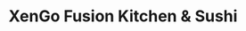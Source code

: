 ---
layout: place
title: "XenGo Fusion Kitchen & Sushi"
permalink: /georgia/marietta/xengo-fusion-kitchen-sushi.html
stateAbbr: GA
stateName: Georgia
cityName: Marietta
seo:
  name: "XenGo Fusion Kitchen & Sushi"
  type: Restaurant
  links: http://www.ilovexengo.com/
description: "Everyday sushi restaurant offering Asian classics with a Latin twist, plus outdoor seating. XenGo Fusion Kitchen & Sushi serves delicious sushi in Marietta, Georgia. Try fresh Japanese dishes for a great dining experience. Available for takeout, delivery, lunch, and dinner."
place_id: ChIJH8SBW0sN9YgRbdgN3fLvj1s
photos:
  - name: >-
      places/ChIJH8SBW0sN9YgRbdgN3fLvj1s/photos/AeeoHcL3POJ4WI1cs4saVI9ccLLqvK-TBewt6rVgy9WTz2LNwFYSPAW4hf9lJF-PG6sBWFoSVvyQTCn89iXXHIOhW_Uwd9IgC-9zcopG6j77yUo9jxGFwKsmKXyCk5exxPkKUuRf8oC1M5a0ZFOn-PpB2uf6eV4g9CAMLs5ObyB-A31LH0cV-e5SXzdzlKDuUSmG1qPaRq-uHb7y17ff2cILXaGMTROkCGmFw2BMJUAGX0VQ2q_o65quwgQsS6ipZ2T8JZHGrMywbZsR1Cjy6bTlselCAbok5jCKbrXdpnMSDN1GW6b6bPcYcx9yLzrbi19qlE4c6DImAlxeiR4UIEXpLDjj-sa-E5yLEW037UxvFkjeFeg0xOjqWYroIitgf5a72wJp0BX9-2vGMxGeXPro1GNVHAlIEjDsbnrtuzGBvKfbjBjM
    widthPx: 4624
    heightPx: 3468
    authorAttributions:
      - displayName: Milton Courts
        uri: https://maps.google.com/maps/contrib/100454068167312381603
        photoUri: >-
          https://lh3.googleusercontent.com/a-/ALV-UjUjQtgAXo7g8amZNzm3ZHYKypMhYBq1VIJSKb5XzBCXZi9UdI2ZGw=s100-p-k-no-mo
    flagContentUri: >-
      https://www.google.com/local/imagery/report/?cb_client=maps_api_places.places_api&image_key=!1e10!2sCIHM0ogKEICAgICej9GS7gE&hl=en-US
    googleMapsUri: >-
      https://www.google.com/maps/place//data=!3m4!1e2!3m2!1sCIHM0ogKEICAgICej9GS7gE!2e10!4m2!3m1!1s0x88f50d4b5b81c41f:0x5b8feff2dd0dd86d
  - name: >-
      places/ChIJH8SBW0sN9YgRbdgN3fLvj1s/photos/AeeoHcIp4gweLG4A6NDeTi86QOPqmV0iMxCXLFavp2VOgQln11RogKmDXaQMFXbHiJDSOsixGb804jZc15g-iQ0JR_B24bUJVbPVd2ahVt8DNU7VRRpevimP7jxIbxw7785eysXnXXjpdP9yzWskHATBuzXShr-JxquI9GRohYa2U1vlm7k6pzCTZsDMWVKwjv6fVL7dLUy9iIZB5NXk2ZadGhSdZ1Jd8fJdM2Z4SkAYyVshdLO-XagTbamj_QEBWh644DXne9HY_lKwMYV-9eFVzXglrUs7aop1b_eQgsEw2F1bhA
    widthPx: 533
    heightPx: 400
    authorAttributions:
      - displayName: XenGo Fusion Kitchen & Sushi
        uri: https://maps.google.com/maps/contrib/114701461593851764418
        photoUri: >-
          https://lh3.googleusercontent.com/a-/ALV-UjW6STtsNZMJjAU8WOVf0Hi1ahqblWcYu_7p_t4IIGWMEV7C5CQ=s100-p-k-no-mo
    flagContentUri: >-
      https://www.google.com/local/imagery/report/?cb_client=maps_api_places.places_api&image_key=!1e10!2sAF1QipNuZdgIVbRniLkXV0EjRTgL7coWA6PiHK9tBn2R&hl=en-US
    googleMapsUri: >-
      https://www.google.com/maps/place//data=!3m4!1e2!3m2!1sAF1QipNuZdgIVbRniLkXV0EjRTgL7coWA6PiHK9tBn2R!2e10!4m2!3m1!1s0x88f50d4b5b81c41f:0x5b8feff2dd0dd86d
  - name: >-
      places/ChIJH8SBW0sN9YgRbdgN3fLvj1s/photos/AeeoHcJFgpM9YRC1cYSVMrBiW8utbO-DIumH88ZAO1ytNcFNU2DUOZrJgEHI3W7Dn933fsJx3vukXFrPBJ7y5djhJBU5lNRzU6ESkdKA7khDo4tv4rq1PheugBjOhnK87MP5ouzmvWjNrfCoMPl85ECJb_G5-FY5m4uHFKsY5pQlP_VRBkn18dl1BbvQyGcacU_8E_kpOYKx4P8IMvTBxNaAqsaSD94zQmJOab5CT4zm3vnJRAg8XsG0ocbDm-MJi4t5aiu0TEfGBhWch5IaH7SAI7nwmtwVdxx24cDOb-jJSXC0MtCCgEYoYXoochYIc7kireqgMMOHLapBQhj--aT7DFD-TwHnXeUtVV_QqRYubn1bDOJHT63Wst06rlkS2NXSLCJImmN0o98J5PQXYgN-7gVikXo6WOajcnRm-cneSgUC9VmebCpfyKAlDfMFbtLJ
    widthPx: 4000
    heightPx: 3000
    authorAttributions:
      - displayName: Erik Scott
        uri: https://maps.google.com/maps/contrib/114083275199810924867
        photoUri: >-
          https://lh3.googleusercontent.com/a/ACg8ocJ6KXzmMEbxJBQNm6Y8Efe9gA8hwYOFXlUc6LzDjdDOdIicBg=s100-p-k-no-mo
    flagContentUri: >-
      https://www.google.com/local/imagery/report/?cb_client=maps_api_places.places_api&image_key=!1e10!2sCIABIhADycKzwSHSemfHHoYADdcl&hl=en-US
    googleMapsUri: >-
      https://www.google.com/maps/place//data=!3m4!1e2!3m2!1sCIABIhADycKzwSHSemfHHoYADdcl!2e10!4m2!3m1!1s0x88f50d4b5b81c41f:0x5b8feff2dd0dd86d
  - name: >-
      places/ChIJH8SBW0sN9YgRbdgN3fLvj1s/photos/AeeoHcI3OmLIBTraYsPPPr51jT8iG_1zSBW91RtmJF0lo-I2mx4ocelVTdPvAFiB3VeNMraSqY_XV8KnnlGotl8WbLhy63zMtfk7QXmtlr5Xu5qyEyOCwvuusO31pkkH7sx0PHa5_Wel6b6SvbXQmwS1N8NLlnXc9BKbET6OvHQ9_7s-98uYt_lutHuji0Few-ElFd7ZG105hVGRkk2VFIRH7fVilEoiiYqbJVYKKZVPKEUja-zEsM105x72MQjvqMOkGFWLaTSoaAlBTcTsOK-zbbLH_lzDo4ZYD64Xc_lnqwvy0EKbqLO8oSH8d9oZ3s0bi8HU3lqBSFYOGWbjSBqQI-z-nltQsJOV9k6SS8BV8aeF2_75L5jm0dvQfuUhvpyd9rV4Nmjbz5GF3qVQrFx2vxR_PEN5e3-wl_Am00KjKDk
    widthPx: 2992
    heightPx: 2992
    authorAttributions:
      - displayName: Kevin and Cate Helm
        uri: https://maps.google.com/maps/contrib/102803380205826398110
        photoUri: >-
          https://lh3.googleusercontent.com/a-/ALV-UjUy1eHTkk8orI-d0-zbH88kwt6KM4OlyhF6KRqEyz8vCoAY7ZT1mw=s100-p-k-no-mo
    flagContentUri: >-
      https://www.google.com/local/imagery/report/?cb_client=maps_api_places.places_api&image_key=!1e10!2sCIHM0ogKEICAgICGu7XoCA&hl=en-US
    googleMapsUri: >-
      https://www.google.com/maps/place//data=!3m4!1e2!3m2!1sCIHM0ogKEICAgICGu7XoCA!2e10!4m2!3m1!1s0x88f50d4b5b81c41f:0x5b8feff2dd0dd86d
  - name: >-
      places/ChIJH8SBW0sN9YgRbdgN3fLvj1s/photos/AeeoHcILjRBCw28zQPCzcTClgvUVZj03FQ97uiSpOGjSzpAu95iP-RPbDWd3FSOzxTNrcZc0q6V7iFhq1Ck2--B19RnoVFMhZHaYgB8h-jnBOvyUIi5LWENF3K1q76412cWP4Ni-ecUML0DUC-6SuIJsMoXE2x0LWV4Gr5wZK2LgZFXFSlgFk80YfFigvq_KOxk8WLv3GoWbVBewEw4dwV6JWj7B2B8sY2ydst47sqymuvr1RHhfASyH3EJMzGX1NDmfUbN4VdV7c9X9MeE2q_ZqBQF9bXGIHtmNrc_IjyEviVCa46TMJbLwAVOFr-ZtoF1NMWYi-Zd6d9O__5k2j0D1mX4GnPccF96amC_xtRzJimfq2anWnizp_K6wqTt8wwvmRtHNdbQUc7x8prTukcwAsRKF4AoTtsunGG4ozXLA9tBwmbM
    widthPx: 4032
    heightPx: 2268
    authorAttributions:
      - displayName: Mikemenn
        uri: https://maps.google.com/maps/contrib/112718735051206016377
        photoUri: >-
          https://lh3.googleusercontent.com/a/ACg8ocLP7B1S0uXkgRj0BLBhk3de6V6PuGySPUVX4gZ86lzhYVmBSeg0=s100-p-k-no-mo
    flagContentUri: >-
      https://www.google.com/local/imagery/report/?cb_client=maps_api_places.places_api&image_key=!1e10!2sCIHM0ogKEICAgIDWx7Gl1QE&hl=en-US
    googleMapsUri: >-
      https://www.google.com/maps/place//data=!3m4!1e2!3m2!1sCIHM0ogKEICAgIDWx7Gl1QE!2e10!4m2!3m1!1s0x88f50d4b5b81c41f:0x5b8feff2dd0dd86d
  - name: >-
      places/ChIJH8SBW0sN9YgRbdgN3fLvj1s/photos/AeeoHcLEoRsAn93ozSR_2-C7oX1QnC-7sJsl5Zb02fE8aipQbG2OCNqBB2VMzEdr-nme-uVKsONbpClW2VfUvLWHhWkJXO662GYyn4GhuRlyTPagf5TPy6Q4Fjdy6qeH4gnRGXaC76d10-Hw91wFc7vVfn8C6hjAZCpku-xia1DfPm29RweNpyFOyG_aUnB7xCLqqQszIeLABUZKSUtE1r3MlAWx6zMDfYdZoJt3YXkkG9f4NOmHerOXKjIDm080lII5NOMvLpEa92MWuKQ0GHCIyNczCEU95hQUrezEFWP0N47juQXTFjphVWak96t-FnA8y3QWBfF7wFBKi6yDB-E04E23H5k8Ec2rVnZRBL-dPYcnq6gMTf1mTs1lECm_zWGw8vUuLKkv8vl8iVph_Vs7OX4xIdcyJqBBa1d7Sj8LyXvHig
    widthPx: 4032
    heightPx: 3024
    authorAttributions:
      - displayName: JC
        uri: https://maps.google.com/maps/contrib/106091105446586237878
        photoUri: >-
          https://lh3.googleusercontent.com/a-/ALV-UjVkNueZrQdWQ0CjQ8bLu4MD1lR6JqiT8ouc-Ls_psEGbLNyYqFZ1g=s100-p-k-no-mo
    flagContentUri: >-
      https://www.google.com/local/imagery/report/?cb_client=maps_api_places.places_api&image_key=!1e10!2sCIHM0ogKEICAgICZ1dT_Ug&hl=en-US
    googleMapsUri: >-
      https://www.google.com/maps/place//data=!3m4!1e2!3m2!1sCIHM0ogKEICAgICZ1dT_Ug!2e10!4m2!3m1!1s0x88f50d4b5b81c41f:0x5b8feff2dd0dd86d
  - name: >-
      places/ChIJH8SBW0sN9YgRbdgN3fLvj1s/photos/AeeoHcLYlJxnsYwZ-243RxlDFbT_ldwWYM3Q7RBFypN6iMN8VQHxwLivqFg7SObVdwBc1tOR_Biv1dyxPxQxAZj5lbFHSuCMAZJfVaY56slZQrFpL0ERpNAGxG7SmTLFmma3yo6I8B30Pvyb2Vvo--DoWtHgwW46vPKpkVSkoMD6noZuq6qi9t-81Zpl66Kb9Jz2urzrIDJP68Qv1Gu8x936_JZ47GNhB2MohOKHx49wmbHyYGAg3vYuYHQXlK54pPKCW0J9ijAfWYTBCBl1dF8hn3CMe6FBWJSI0kFUjlzluyUn7KzN_2Oop4N_LYfi9y6J4E8fHb86b9E1zQZZEYjS3RW2lk7uwvzUVkeEJVx4xhEDspN3T7LP6J_I_x5jF6QVQ7_Jwc39avVz-k0gb7m_SlmoVLUlV3KOnjThzlExxA6CArI
    widthPx: 3024
    heightPx: 4032
    authorAttributions:
      - displayName: C S
        uri: https://maps.google.com/maps/contrib/115713109913657712332
        photoUri: >-
          https://lh3.googleusercontent.com/a/ACg8ocJY9OO8X9sQ2_5_wC1KIgEw01IYN0dhq5BcnY0Bk4MQF6294w=s100-p-k-no-mo
    flagContentUri: >-
      https://www.google.com/local/imagery/report/?cb_client=maps_api_places.places_api&image_key=!1e10!2sCIHM0ogKEICAgIDmmZ_O_gE&hl=en-US
    googleMapsUri: >-
      https://www.google.com/maps/place//data=!3m4!1e2!3m2!1sCIHM0ogKEICAgIDmmZ_O_gE!2e10!4m2!3m1!1s0x88f50d4b5b81c41f:0x5b8feff2dd0dd86d
  - name: >-
      places/ChIJH8SBW0sN9YgRbdgN3fLvj1s/photos/AeeoHcIUv8pG-bZ_L5_AlkrL7eLdZQoX3SgT0Wnvqn5Di_DXR3t6JxevFMBCONfnWvTK7QU4r9B4-ApYpInP0IyWWvcS4vurv6xYHlIMl8F6Kvi-r7SDInfifXGZQCsM--uA7GzPpCGivt4GXVCr6Sk4AO8UU7E3mP9oeL2v5RJXSbAcbTiA5sVoY8kwZLrWZK9PeBtY2C9F_4vHBaYdkAa6wh7Nsvv9SWOYCzA1Lnd6VfdRZD7aYZjJz2RzV7W3RsHupuXptw8YAUXHjtXlcOLYDO9p5Oyngj4RunKbFbrkPbzXjNpe9MFIO-9lxEO4YUbSfZggbbcDdRVxRwwnAJb324ewsMdzZVvYtTTUn3HHnHHNxXkpXpAPyGLFgwEBICJvn3nQxGXZUdXOT2oJg4BKoNfXgTpsu5nrkYY7pbL48hNqvw
    widthPx: 4032
    heightPx: 3024
    authorAttributions:
      - displayName: Tim Rainey
        uri: https://maps.google.com/maps/contrib/104905257458092362713
        photoUri: >-
          https://lh3.googleusercontent.com/a-/ALV-UjWiUPIYZk-cQAKiPQ9_72sjoLDnPzlqh1a2dmHfv6aJC65fBRV_=s100-p-k-no-mo
    flagContentUri: >-
      https://www.google.com/local/imagery/report/?cb_client=maps_api_places.places_api&image_key=!1e10!2sCIHM0ogKEICAgIDVl9zIVg&hl=en-US
    googleMapsUri: >-
      https://www.google.com/maps/place//data=!3m4!1e2!3m2!1sCIHM0ogKEICAgIDVl9zIVg!2e10!4m2!3m1!1s0x88f50d4b5b81c41f:0x5b8feff2dd0dd86d
  - name: >-
      places/ChIJH8SBW0sN9YgRbdgN3fLvj1s/photos/AeeoHcK2qWG1GWZy0kSd_KCqqPFC54W3qutMAvSnxiXcoynBE0BtDBrUsYvnJ07urrKTS4JmLI4eZ7HWvguDF-kGXy0ss2st6a6va0DDty2QU4COWUc0CFrfaYPa6dkaSyeYMeCay_YWrlDJNwfbyRPv8v3lXFtBhCqXSmskS0hOEr1G9Tnj2w4ZQer9IZ66AUwoCg7h_9buAo9yhGMU6mo6NpFX87TVp7cPiTOe0kUpFBp4uOkLcBydh7siappy-2cPND5fMrQ9aFpGtPqummJe4iXgNfLpbdO0FVrJbdEUtRmRvLDTR0LHWU9XjnhqOeHf9HGn1m6byWmJ1KCv5qpculGXrAxPdArL_w1lK1TtzBr1SAY3Dj2dQj9uAJ5u-eV4sYHed-w-W2SH74Kw3ehORVDPxxSrgR_7vxqKRY8MDXU
    widthPx: 2490
    heightPx: 2268
    authorAttributions:
      - displayName: Brandon Peterson
        uri: https://maps.google.com/maps/contrib/117344828956580842825
        photoUri: >-
          https://lh3.googleusercontent.com/a-/ALV-UjV6vso1zh9_GqR72F2JRx_l0JucQDq1emcpHPDzCUA6vgmKDhEzfA=s100-p-k-no-mo
    flagContentUri: >-
      https://www.google.com/local/imagery/report/?cb_client=maps_api_places.places_api&image_key=!1e10!2sCIHM0ogKEICAgICE48ixbA&hl=en-US
    googleMapsUri: >-
      https://www.google.com/maps/place//data=!3m4!1e2!3m2!1sCIHM0ogKEICAgICE48ixbA!2e10!4m2!3m1!1s0x88f50d4b5b81c41f:0x5b8feff2dd0dd86d
  - name: >-
      places/ChIJH8SBW0sN9YgRbdgN3fLvj1s/photos/AeeoHcJkEFB36xS00bSI25ZzJnSyJ2yiaVOTpi569y_dCm01KE2PtVmcts81Yq759f23Kk9EnMqMiTtvDbyphMmaZWCeu1Xvw1y2NCmwxFPo6kdblIwvNrHqf3icL-PJ5hRzW2sz58FeQ1H-KbrfJ5buLDYf8IXbCEiyxMvk1y7ITarNwU9bUwZVI1Xw6XYTqyjK8fX-10nVUb9WJSIyPAC2MEtPX023Neb-tSwTuC5yJPCOZpaZHITp7uidFwU-KmRKEUOxKZubCEHr2li911rhg0Bjq3igrqQlHg8KhsZK-c-b4gT_1iQETVs26EqlD4_eI1rwL5bJ6ZtGKzN_Ga6FYt3IbgBUD08sVtqnZWSDxqbdYfLi7eEdhUwzJMvcQoeTMQMt99VflWSm03ozGD7wEKp9k3I7hiIMho3XZ7em1utWOw
    widthPx: 4032
    heightPx: 1816
    authorAttributions:
      - displayName: Dr. Rashonda Harris
        uri: https://maps.google.com/maps/contrib/115610623395056606045
        photoUri: >-
          https://lh3.googleusercontent.com/a-/ALV-UjWmfA2Bwc__2algRlrxgvY5f3mOWe5a5jfTM3GhyjkFKdlSidg0BQ=s100-p-k-no-mo
    flagContentUri: >-
      https://www.google.com/local/imagery/report/?cb_client=maps_api_places.places_api&image_key=!1e10!2sCIHM0ogKEICAgICe8aKuWA&hl=en-US
    googleMapsUri: >-
      https://www.google.com/maps/place//data=!3m4!1e2!3m2!1sCIHM0ogKEICAgICe8aKuWA!2e10!4m2!3m1!1s0x88f50d4b5b81c41f:0x5b8feff2dd0dd86d
address: 3162 Johnson Ferry Rd, Marietta, GA 30062, USA
street: 3162 Johnson Ferry Rd
city: Marietta
state: GA
zip: '30062'
country: USA
neighborhood: null
latitude: '34.026686'
longitude: '-84.422364'
accessibility_options:
  wheelchairAccessibleParking: true
  wheelchairAccessibleEntrance: true
  wheelchairAccessibleRestroom: true
  wheelchairAccessibleSeating: true
business_status: OPERATIONAL
name: XenGo Fusion Kitchen & Sushi
google_maps_links:
  directionsUri: >-
    https://www.google.com/maps/dir//''/data=!4m7!4m6!1m1!4e2!1m2!1m1!1s0x88f50d4b5b81c41f:0x5b8feff2dd0dd86d!3e0
  placeUri: https://maps.google.com/?cid=6597755805490862189
  writeAReviewUri: >-
    https://www.google.com/maps/place//data=!4m3!3m2!1s0x88f50d4b5b81c41f:0x5b8feff2dd0dd86d!12e1
  reviewsUri: >-
    https://www.google.com/maps/place//data=!4m4!3m3!1s0x88f50d4b5b81c41f:0x5b8feff2dd0dd86d!9m1!1b1
  photosUri: >-
    https://www.google.com/maps/place//data=!4m3!3m2!1s0x88f50d4b5b81c41f:0x5b8feff2dd0dd86d!10e5
primary_type: Sushi Restaurant
opening_hours:
  regular: null
  current: null
secondary_opening_hours:
  regular:
    weekdayDescriptions: null
    type: null
  current:
    weekdayDescriptions: null
    type: null
phone: (770) 993-8828
price_level: PRICE_LEVEL_MODERATE
price_range: $10 &ndash; $20
rating: '4.2'
rating_count: 432
website: http://www.ilovexengo.com/
reviews:
  - name: >-
      places/ChIJH8SBW0sN9YgRbdgN3fLvj1s/reviews/ChZDSUhNMG9nS0VJQ0FnSUN2dTRyZkl3EAE
    relativePublishTimeDescription: 3 months ago
    rating: 5
    text:
      text: >-
        I had the drunken noodles with chicken, the coconut soup with shrimp,
        and the veggie gyoza.  Everything was delicious. The portion sizes were
        good as well. Was almost  3 meals for me.
      languageCode: en
    originalText:
      text: >-
        I had the drunken noodles with chicken, the coconut soup with shrimp,
        and the veggie gyoza.  Everything was delicious. The portion sizes were
        good as well. Was almost  3 meals for me.
      languageCode: en
    authorAttribution:
      displayName: Mildred Moses
      uri: https://www.google.com/maps/contrib/115157606594282480538/reviews
      photoUri: >-
        https://lh3.googleusercontent.com/a/ACg8ocKB2mauDWf69kuZyq50mF1IW_y_AB_j2Ljbb6Zw4wTS8bUQ3g=s128-c0x00000000-cc-rp-mo-ba2
    publishTime: '2024-12-15T03:11:20.944452Z'
    flagContentUri: >-
      https://www.google.com/local/review/rap/report?postId=ChZDSUhNMG9nS0VJQ0FnSUN2dTRyZkl3EAE&d=17924085&t=1
    googleMapsUri: >-
      https://www.google.com/maps/reviews/data=!4m6!14m5!1m4!2m3!1sChZDSUhNMG9nS0VJQ0FnSUN2dTRyZkl3EAE!2m1!1s0x88f50d4b5b81c41f:0x5b8feff2dd0dd86d
  - name: >-
      places/ChIJH8SBW0sN9YgRbdgN3fLvj1s/reviews/ChdDSUhNMG9nS0VJQ0FnTURRN1BiSjN3RRAB
    relativePublishTimeDescription: a month ago
    rating: 5
    text:
      text: >-
        My cousin treated me to dinner last night, and everything about this
        place is outstanding. It has a warm feeling, amazing customer service,
        and delicious eats! The calamari was so on point! I will certainly be
        back!
      languageCode: en
    originalText:
      text: >-
        My cousin treated me to dinner last night, and everything about this
        place is outstanding. It has a warm feeling, amazing customer service,
        and delicious eats! The calamari was so on point! I will certainly be
        back!
      languageCode: en
    authorAttribution:
      displayName: Keisha Ingram
      uri: https://www.google.com/maps/contrib/103148013369938221222/reviews
      photoUri: >-
        https://lh3.googleusercontent.com/a-/ALV-UjXK8ojYXnZQ6F1bFepDP8Eo0OAyJ05gE7-hexSc-AlcqMlPBtFs=s128-c0x00000000-cc-rp-mo-ba3
    publishTime: '2025-03-09T15:12:34.504040Z'
    flagContentUri: >-
      https://www.google.com/local/review/rap/report?postId=ChdDSUhNMG9nS0VJQ0FnTURRN1BiSjN3RRAB&d=17924085&t=1
    googleMapsUri: >-
      https://www.google.com/maps/reviews/data=!4m6!14m5!1m4!2m3!1sChdDSUhNMG9nS0VJQ0FnTURRN1BiSjN3RRAB!2m1!1s0x88f50d4b5b81c41f:0x5b8feff2dd0dd86d
  - name: >-
      places/ChIJH8SBW0sN9YgRbdgN3fLvj1s/reviews/ChZDSUhNMG9nS0VJQ0FnSUNaMWRUX1lnEAE
    relativePublishTimeDescription: a year ago
    rating: 5
    text:
      text: >-
        LOVE Xengo! 😋 Not crowded, friendly server!!! 😁


        I always order the exact same role, the shrimp tempura roll with
        cucumber and avocado. Order it - trust me it is the best!!! 🍣😍❤️🙌🏻


        Didn’t like any other rolls, but that one. 🍤 It’s very filling and $10.
        My mom loves this place too!!! 👍🏻
      languageCode: en
    originalText:
      text: >-
        LOVE Xengo! 😋 Not crowded, friendly server!!! 😁


        I always order the exact same role, the shrimp tempura roll with
        cucumber and avocado. Order it - trust me it is the best!!! 🍣😍❤️🙌🏻


        Didn’t like any other rolls, but that one. 🍤 It’s very filling and $10.
        My mom loves this place too!!! 👍🏻
      languageCode: en
    authorAttribution:
      displayName: JC
      uri: https://www.google.com/maps/contrib/106091105446586237878/reviews
      photoUri: >-
        https://lh3.googleusercontent.com/a-/ALV-UjVkNueZrQdWQ0CjQ8bLu4MD1lR6JqiT8ouc-Ls_psEGbLNyYqFZ1g=s128-c0x00000000-cc-rp-mo-ba5
    publishTime: '2023-09-14T21:21:56.345462Z'
    flagContentUri: >-
      https://www.google.com/local/review/rap/report?postId=ChZDSUhNMG9nS0VJQ0FnSUNaMWRUX1lnEAE&d=17924085&t=1
    googleMapsUri: >-
      https://www.google.com/maps/reviews/data=!4m6!14m5!1m4!2m3!1sChZDSUhNMG9nS0VJQ0FnSUNaMWRUX1lnEAE!2m1!1s0x88f50d4b5b81c41f:0x5b8feff2dd0dd86d
  - name: >-
      places/ChIJH8SBW0sN9YgRbdgN3fLvj1s/reviews/ChZDSUhNMG9nS0VJQ0FnSURXeC1Lc0xBEAE
    relativePublishTimeDescription: 3 years ago
    rating: 3
    text:
      text: >-
        After eating here a few weeks after they opened and not finding it very
        good, I decided to give them another chance on April 5, 2022. Being by
        myself I asked for a quiet corner. After seated I wasn't waited on.
        After returning to the front desk the server appeared, apologized and I
        ordered. Thought maybe I was seated in a section with no servers (very
        few people were here at the time...and it was a Tuesday.)


        The ginger salad was fine...a little watery. Made ahead and unwrapped?
        Maybe.

        Spring roll appetizers were good.

        Had the Lo Mein noodle with tofu. Noodles and few veggies that came with
        were nice, somewhat flavorful, tofu not so much.


        The plate with the spring rolls filled me up. Sever was attentive and
        pleasant. As a single, the food came out fast. Table was sticky, though.
        Saw a lot of take out happening. Some families strolling in.


        Not a bad experience, but not a memorable one. 3 stars seems right. Try
        it, you might like it. Probably be some time before I come in again.
      languageCode: en
    originalText:
      text: >-
        After eating here a few weeks after they opened and not finding it very
        good, I decided to give them another chance on April 5, 2022. Being by
        myself I asked for a quiet corner. After seated I wasn't waited on.
        After returning to the front desk the server appeared, apologized and I
        ordered. Thought maybe I was seated in a section with no servers (very
        few people were here at the time...and it was a Tuesday.)


        The ginger salad was fine...a little watery. Made ahead and unwrapped?
        Maybe.

        Spring roll appetizers were good.

        Had the Lo Mein noodle with tofu. Noodles and few veggies that came with
        were nice, somewhat flavorful, tofu not so much.


        The plate with the spring rolls filled me up. Sever was attentive and
        pleasant. As a single, the food came out fast. Table was sticky, though.
        Saw a lot of take out happening. Some families strolling in.


        Not a bad experience, but not a memorable one. 3 stars seems right. Try
        it, you might like it. Probably be some time before I come in again.
      languageCode: en
    authorAttribution:
      displayName: Mikemenn
      uri: https://www.google.com/maps/contrib/112718735051206016377/reviews
      photoUri: >-
        https://lh3.googleusercontent.com/a/ACg8ocLP7B1S0uXkgRj0BLBhk3de6V6PuGySPUVX4gZ86lzhYVmBSeg0=s128-c0x00000000-cc-rp-mo-ba4
    publishTime: '2022-04-05T22:17:24.379595Z'
    flagContentUri: >-
      https://www.google.com/local/review/rap/report?postId=ChZDSUhNMG9nS0VJQ0FnSURXeC1Lc0xBEAE&d=17924085&t=1
    googleMapsUri: >-
      https://www.google.com/maps/reviews/data=!4m6!14m5!1m4!2m3!1sChZDSUhNMG9nS0VJQ0FnSURXeC1Lc0xBEAE!2m1!1s0x88f50d4b5b81c41f:0x5b8feff2dd0dd86d
  - name: >-
      places/ChIJH8SBW0sN9YgRbdgN3fLvj1s/reviews/ChZDSUhNMG9nS0VJQ0FnSURKdkliYUJBEAE
    relativePublishTimeDescription: a year ago
    rating: 3
    text:
      text: >-
        I have been going to XenGo quite regularly for 8+ years with my family.
        And we always were satisfied with service and food, except maybe when I
        tried Pho which was blunt. This is not my favorite sushi place, but I
        order sushi from time to time.

        So the reason for posting this review is that today I ordered Chirashi
        don for 35$ and it was a total rip-off - huge bowl with sushi rice at
        the bottom and 12 paper thin slices of fish + 2 small shrimps and one
        crab stick. I bet there were 2 oz of fish in total with total cost of
        5$.


        Please be aware when ordering sushi as you don't really know what you
        are getting when you order.


        The other non-sushi dishes my family had were fine and big portions. So
        it doesn't look like an owner is cutting portion sizes while increasing
        prices across the board. It might be sushi chef initiative if he is on
        separate PnL.
      languageCode: en
    originalText:
      text: >-
        I have been going to XenGo quite regularly for 8+ years with my family.
        And we always were satisfied with service and food, except maybe when I
        tried Pho which was blunt. This is not my favorite sushi place, but I
        order sushi from time to time.

        So the reason for posting this review is that today I ordered Chirashi
        don for 35$ and it was a total rip-off - huge bowl with sushi rice at
        the bottom and 12 paper thin slices of fish + 2 small shrimps and one
        crab stick. I bet there were 2 oz of fish in total with total cost of
        5$.


        Please be aware when ordering sushi as you don't really know what you
        are getting when you order.


        The other non-sushi dishes my family had were fine and big portions. So
        it doesn't look like an owner is cutting portion sizes while increasing
        prices across the board. It might be sushi chef initiative if he is on
        separate PnL.
      languageCode: en
    authorAttribution:
      displayName: Pavel Zhuk
      uri: https://www.google.com/maps/contrib/103199638758743683908/reviews
      photoUri: >-
        https://lh3.googleusercontent.com/a/ACg8ocIfpt6GtHtYP4JprO5DIN_Hp_cHvl61nDLeHal1OLNiTPJUIg=s128-c0x00000000-cc-rp-mo
    publishTime: '2023-07-13T00:30:51.074110Z'
    flagContentUri: >-
      https://www.google.com/local/review/rap/report?postId=ChZDSUhNMG9nS0VJQ0FnSURKdkliYUJBEAE&d=17924085&t=1
    googleMapsUri: >-
      https://www.google.com/maps/reviews/data=!4m6!14m5!1m4!2m3!1sChZDSUhNMG9nS0VJQ0FnSURKdkliYUJBEAE!2m1!1s0x88f50d4b5b81c41f:0x5b8feff2dd0dd86d
parking_options:
  freeParkingLot: true
  freeStreetParking: true
  valetParking: false
payment_options:
  acceptsCreditCards: true
  acceptsDebitCards: true
  acceptsCashOnly: false
  acceptsNfc: true
allow_dogs: null
curbside_pickup: null
delivery: true
dine_in: true
good_for_children: true
good_for_groups: true
good_for_sports: true
live_music: false
menu_for_children: true
outdoor_seating: true
reservable: true
restroom: true
serves_beer: true
serves_breakfast: false
serves_brunch: false
serves_cocktails: true
serves_coffee: null
serves_dinner: true
serves_dessert: true
serves_lunch: true
serves_vegetarian_food: true
serves_wine: true
takeout: true
summary: >-
  Everyday sushi restaurant offering Asian classics with a Latin twist, plus
  outdoor seating.

---